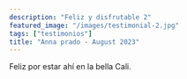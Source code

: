 ```yaml
---
description: "Feliz y disfrutable 2"
featured_image: "/images/testimonial-2.jpg"
tags: ["testimonios"]
title: "Anna prado - August 2023"
---
```


Feliz por estar ahí en la bella Cali.
